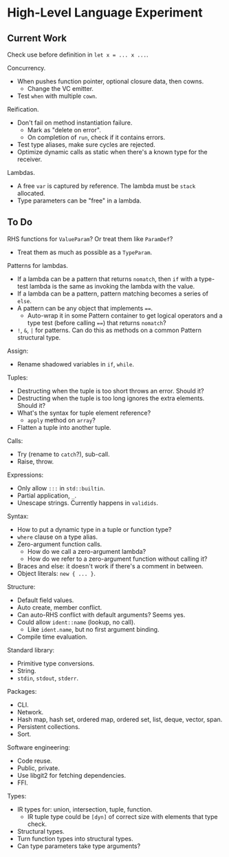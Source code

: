 # High-Level Language Experiment

## Current Work

Check use before definition in `let x = ... x ...`.

Concurrency.
- When pushes function pointer, optional closure data, then cowns.
  - Change the VC emitter.
- Test `when` with multiple `cown`.

Reification.
- Don't fail on method instantiation failure.
  - Mark as "delete on error".
  - On completion of `run`, check if it contains errors.
- Test type aliases, make sure cycles are rejected.
- Optimize dynamic calls as static when there's a known type for the receiver.

Lambdas.
- A free `var` is captured by reference. The lambda must be `stack` allocated.
- Type parameters can be "free" in a lambda.

## To Do

RHS functions for `ValueParam`? Or treat them like `ParamDef`?
- Treat them as much as possible as a `TypeParam`.

Patterns for lambdas.
- If a lambda can be a pattern that returns `nomatch`, then `if` with a type-test lambda is the same as invoking the lambda with the value.
- If a lambda can be a pattern, pattern matching becomes a series of `else`.
- A pattern can be any object that implements `==`.
  - Auto-wrap it in some Pattern container to get logical operators and a type test (before calling `==`) that returns `nomatch`?
- `!`, `&`, `|` for patterns. Can do this as methods on a common Pattern structural type.

Assign:
- Rename shadowed variables in `if`, `while`.

Tuples:
- Destructing when the tuple is too short throws an error. Should it?
- Destructing when the tuple is too long ignores the extra elements. Should it?
- What's the syntax for tuple element reference?
  - `apply` method on `array`?
- Flatten a tuple into another tuple.

Calls:
- Try (rename to `catch`?), sub-call.
- Raise, throw.

Expressions:
- Only allow `:::` in `std::builtin`.
- Partial application, `_`.
- Unescape strings. Currently happens in `validids`.

Syntax:
- How to put a dynamic type in a tuple or function type?
- `where` clause on a type alias.
- Zero-argument function calls.
  - How do we call a zero-argument lambda?
  - How do we refer to a zero-argument function without calling it?
- Braces and else: it doesn't work if there's a comment in between.
- Object literals: `new { ... }`.

Structure:
- Default field values.
- Auto create, member conflict.
- Can auto-RHS conflict with default arguments? Seems yes.
- Could allow `ident::name` (lookup, no call).
  - Like `ident.name`, but no first argument binding.
- Compile time evaluation.

Standard library:
- Primitive type conversions.
- String.
- `stdin`, `stdout`, `stderr`.

Packages:
- CLI.
- Network.
- Hash map, hash set, ordered map, ordered set, list, deque, vector, span.
- Persistent collections.
- Sort.

Software engineering:
- Code reuse.
- Public, private.
- Use libgit2 for fetching dependencies.
- FFI.

Types:
- IR types for: union, intersection, tuple, function.
  - IR tuple type could be `[dyn]` of correct size with elements that type check.
- Structural types.
- Turn function types into structural types.
- Can type parameters take type arguments?

